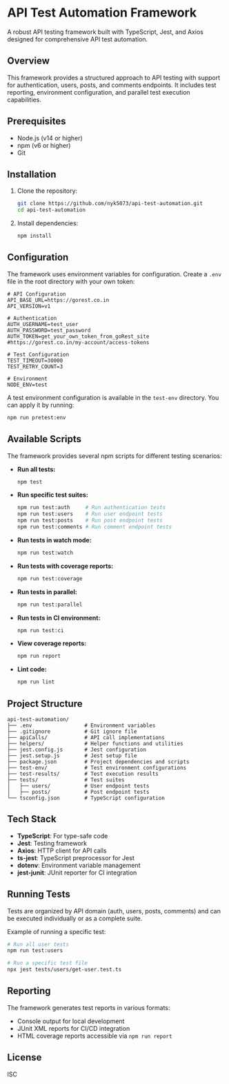 # API Test Automation Framework

A robust API testing framework built with TypeScript, Jest, and Axios designed for comprehensive API test automation.

## Overview

This framework provides a structured approach to API testing with support for authentication, users, posts, and comments endpoints. It includes test reporting, environment configuration, and parallel test execution capabilities.

## Prerequisites

- Node.js (v14 or higher)
- npm (v6 or higher)
- Git

## Installation

1. Clone the repository:
   ```bash
   git clone https://github.com/nyk5073/api-test-automation.git
   cd api-test-automation
   ```

2. Install dependencies:
   ```bash
   npm install
   ```

## Configuration

The framework uses environment variables for configuration. Create a `.env` file in the root directory with your own token:

```
# API Configuration
API_BASE_URL=https://gorest.co.in
API_VERSION=v1

# Authentication
AUTH_USERNAME=test_user
AUTH_PASSWORD=test_password
AUTH_TOKEN=get_your_own_token_from_goRest_site
#https://gorest.co.in/my-account/access-tokens

# Test Configuration
TEST_TIMEOUT=30000
TEST_RETRY_COUNT=3

# Environment
NODE_ENV=test
```

A test environment configuration is available in the `test-env` directory. You can apply it by running:

```bash
npm run pretest:env
```

## Available Scripts

The framework provides several npm scripts for different testing scenarios:

- **Run all tests:**
  ```bash
  npm test
  ```

- **Run specific test suites:**
  ```bash
  npm run test:auth     # Run authentication tests
  npm run test:users    # Run user endpoint tests
  npm run test:posts    # Run post endpoint tests
  npm run test:comments # Run comment endpoint tests
  ```

- **Run tests in watch mode:**
  ```bash
  npm run test:watch
  ```

- **Run tests with coverage reports:**
  ```bash
  npm run test:coverage
  ```

- **Run tests in parallel:**
  ```bash
  npm run test:parallel
  ```

- **Run tests in CI environment:**
  ```bash
  npm run test:ci
  ```

- **View coverage reports:**
  ```bash
  npm run report
  ```

- **Lint code:**
  ```bash
  npm run lint
  ```

## Project Structure

```
api-test-automation/
├── .env                 # Environment variables
├── .gitignore           # Git ignore file
├── apiCalls/            # API call implementations
├── helpers/             # Helper functions and utilities
├── jest.config.js       # Jest configuration
├── jest.setup.js        # Jest setup file
├── package.json         # Project dependencies and scripts
├── test-env/            # Test environment configurations
├── test-results/        # Test execution results
├── tests/               # Test suites
│   ├── users/           # User endpoint tests
│   ├── posts/           # Post endpoint tests
└── tsconfig.json        # TypeScript configuration
```

## Tech Stack

- **TypeScript**: For type-safe code
- **Jest**: Testing framework
- **Axios**: HTTP client for API calls
- **ts-jest**: TypeScript preprocessor for Jest
- **dotenv**: Environment variable management
- **jest-junit**: JUnit reporter for CI integration

## Running Tests

Tests are organized by API domain (auth, users, posts, comments) and can be executed individually or as a complete suite.

Example of running a specific test:

```bash
# Run all user tests
npm run test:users

# Run a specific test file 
npx jest tests/users/get-user.test.ts
```

## Reporting

The framework generates test reports in various formats:

- Console output for local development
- JUnit XML reports for CI/CD integration
- HTML coverage reports accessible via `npm run report`

## License

ISC

